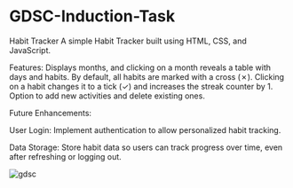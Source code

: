 # GDSC-Induction-Task

Habit Tracker
A simple Habit Tracker built using HTML, CSS, and JavaScript.

Features: 
Displays months, and clicking on a month reveals a table with days and habits.
By default, all habits are marked with a cross (✗). Clicking on a habit changes it to a tick (✓) and increases the streak counter by 1.
Option to add new activities and delete existing ones.

Future Enhancements: 

User Login: Implement authentication to allow personalized habit tracking.

Data Storage: Store habit data so users can track progress over time, even after refreshing or logging out.

![gdsc](https://github.com/user-attachments/assets/8bc7994e-87e9-4055-a3b3-30223ab606dd)
